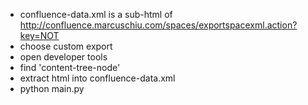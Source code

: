 - confluence-data.xml is a sub-html of http://confluence.marcuschiu.com/spaces/exportspacexml.action?key=NOT
- choose custom export
- open developer tools
- find 'content-tree-node'
- extract html into confluence-data.xml
- python main.py
